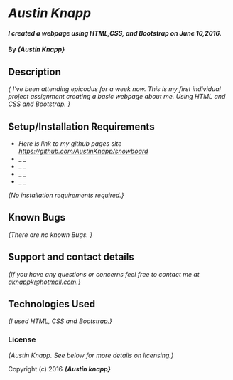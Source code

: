 # _Austin Knapp_

#### _I created a webpage using HTML,CSS, and Bootstrap on June 10,2016._

#### By _**{Austin Knapp}**_

## Description

_{ I've been attending epicodus for a week now. This is my first individual project assignment creating a basic webpage about me.  Using HTML and CSS and Bootstrap.   }_

## Setup/Installation Requirements

* _Here is link to my github pages site https://github.com/AustinKnapp/snowboard_
* _ _
* _ _
* _ _
* _ _

_{No installation requirements required.}_

## Known Bugs

_{There are no known Bugs. }_

## Support and contact details

_{If you have any questions or concerns feel free to contact me at aknappk@hotmail.com.}_

## Technologies Used

_{I used HTML, CSS and Bootstrap.}_

### License

*{Austin Knapp.  See below for more details on licensing.}*

Copyright (c) 2016 **_{Austin knapp}_**

